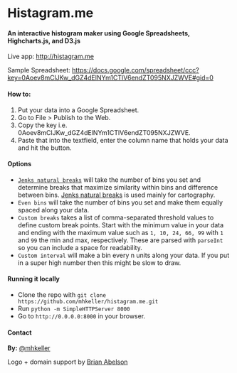 <h1>Histagram.me</h1>
<h4>An interactive histogram maker using Google Spreadsheets, Highcharts.js, and D3.js</h4>
<p>Live app: <a href="http://www.histagram.me" target="_blank">http://histagram.me</a></p>
<p>Sample Spreadsheet: <a href="https://docs.google.com/spreadsheet/ccc?key=0Aoev8mClJKw_dGZ4dElNYm1CTlV6endZT095NXJZWVE#gid=0" target="_blank">https://docs.google.com/spreadsheet/ccc?key=0Aoev8mClJKw_dGZ4dElNYm1CTlV6endZT095NXJZWVE#gid=0</a></p>
<h4>How to:</h4>
<ol>
	<li>Put your data into a Google Spreadsheet.</li>
	<li>Go to File > Publish to the Web.</li>
	<li>Copy the key i.e. 0Aoev8mClJKw_dGZ4dElNYm1CTlV6endZT095NXJZWVE.</li>
	<li>Paste that into the textfield, enter the column name that holds your data and hit the button.</li>
</ol>
<h4>Options</h4>
<ul>
  <li> <a href="http://en.wikipedia.org/wiki/Jenks_natural_breaks_optimization" target="_blank"><code>Jenks natural breaks</code></a> will take the number of bins you set and determine breaks that maximize similarity within bins and difference between bins. <a href="http://en.wikipedia.org/wiki/Jenks_natural_breaks_optimization" target="_blank">Jenks natural breaks</a> is used mainly for cartography.</li>
  <li> <code>Even bins</code> will take the number of bins you set and make them equally spaced along your data.</li>
  <li> <code>Custom breaks</code> takes a list of comma-separated threshold values to define custom break points. Start with the minimum value in your data and ending with the maximum value such as <code>1, 10, 24, 66, 99</code> with <code>1</code> and <code>99</code> the min and max, respectively. These are parsed with <code>parseInt</code> so you can include a space for readability.</li>
  <li> <code>Custom interval</code> will make a bin every n units along your data. If you put in a super high number then this might be slow to draw.</li>
</ul>

#### Running it locally

* Clone the repo with `git clone https://github.com/mhkeller/histagram.me.git`
* Run `python -m SimpleHTTPServer 8000`
* Go to `http://0.0.0.0:8000` in your browser.

<h4>Contact</h4>
<p><strong>By:</strong> <a href="http://www.twitter.com/mhkeller" target="_blank">@mhkeller</a></p>
<p>Logo + domain support by <a href="http://github.com/abelsonlive" target="_blank">Brian Abelson</a></p>
